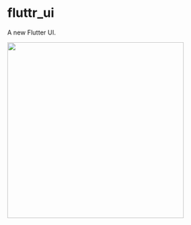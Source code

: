 # fluttr_ui

A new Flutter UI.

<img align="left" src="https://user-images.githubusercontent.com/49603163/66255276-74fc0300-e79f-11e9-9fae-090e6cd77492.jpg" width="400">
